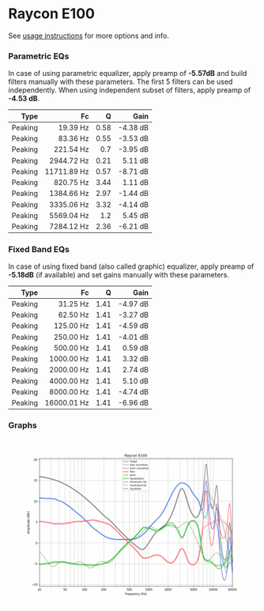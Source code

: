 # Raycon E100
See [usage instructions](https://github.com/jaakkopasanen/AutoEq#usage) for more options and info.

### Parametric EQs
In case of using parametric equalizer, apply preamp of **-5.57dB** and build filters manually
with these parameters. The first 5 filters can be used independently.
When using independent subset of filters, apply preamp of **-4.53 dB**.

| Type    | Fc          |    Q | Gain     |
|--------:|------------:|-----:|---------:|
| Peaking | 19.39 Hz    | 0.58 | -4.38 dB |
| Peaking | 83.36 Hz    | 0.55 | -3.53 dB |
| Peaking | 221.54 Hz   | 0.7  | -3.95 dB |
| Peaking | 2944.72 Hz  | 0.21 | 5.11 dB  |
| Peaking | 11711.89 Hz | 0.57 | -8.71 dB |
| Peaking | 820.75 Hz   | 3.44 | 1.11 dB  |
| Peaking | 1384.66 Hz  | 2.97 | -1.44 dB |
| Peaking | 3335.06 Hz  | 3.32 | -4.14 dB |
| Peaking | 5569.04 Hz  | 1.2  | 5.45 dB  |
| Peaking | 7284.12 Hz  | 2.36 | -6.21 dB |

### Fixed Band EQs
In case of using fixed band (also called graphic) equalizer, apply preamp of **-5.18dB**
(if available) and set gains manually with these parameters.

| Type    | Fc          |    Q | Gain     |
|--------:|------------:|-----:|---------:|
| Peaking | 31.25 Hz    | 1.41 | -4.97 dB |
| Peaking | 62.50 Hz    | 1.41 | -3.27 dB |
| Peaking | 125.00 Hz   | 1.41 | -4.59 dB |
| Peaking | 250.00 Hz   | 1.41 | -4.01 dB |
| Peaking | 500.00 Hz   | 1.41 | 0.59 dB  |
| Peaking | 1000.00 Hz  | 1.41 | 3.32 dB  |
| Peaking | 2000.00 Hz  | 1.41 | 2.74 dB  |
| Peaking | 4000.00 Hz  | 1.41 | 5.10 dB  |
| Peaking | 8000.00 Hz  | 1.41 | -4.74 dB |
| Peaking | 16000.01 Hz | 1.41 | -6.96 dB |

### Graphs
![](./Raycon%20E100.png)
